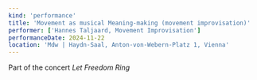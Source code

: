 ```yaml
---
kind: 'performance'
title: 'Movement as musical Meaning-making (movement improvisation)'
performer: ['Hannes Taljaard, Movement Improvisation']
performanceDate: 2024-11-22
location: 'Mdw | Haydn-Saal, Anton-von-Webern-Platz 1, Vienna'
---
```

Part of the concert *Let Freedom Ring*
